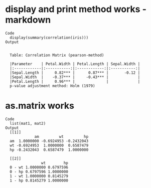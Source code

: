 # display and print method works - markdown

    Code
      display(summary(correlation(iris)))
    Output
      
      
      Table: Correlation Matrix (pearson-method)
      
      |Parameter    | Petal.Width | Petal.Length | Sepal.Width |
      |:------------|:-----------:|:------------:|:-----------:|
      |Sepal.Length |     0.82*** |      0.87*** |       -0.12 |
      |Sepal.Width  |    -0.37*** |     -0.43*** |             |
      |Petal.Length |     0.96*** |              |             |
      p-value adjustment method: Holm (1979)

# as.matrix works

    Code
      list(mat1, mat2)
    Output
      [[1]]
                 am         wt         hp
      am  1.0000000 -0.6924953 -0.2432043
      wt -0.6924953  1.0000000  0.6587479
      hp -0.2432043  0.6587479  1.0000000
      
      [[2]]
                    wt        hp
      0 - wt 1.0000000 0.6797596
      0 - hp 0.6797596 1.0000000
      1 - wt 1.0000000 0.8145279
      1 - hp 0.8145279 1.0000000
      

